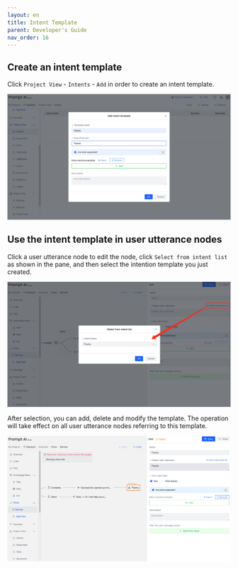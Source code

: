 ```yaml
---
layout: en
title: Intent Template
parent: Developer's Guide
nav_order: 16
---
```

## Create an intent template
Click `Project View` - `Intents` - `Add` in order to create an intent template. 

![template_user0.png](/assets/images/tutorial/template/user/template_user0.png)

## Use the intent template in user utterance nodes
Click a user utterance node to edit the node, click `Select from intent list` as shown in the pane, and then select the intention template you just created.

![template_user1.png](/assets/images/tutorial/template/user/template_user1.png)

After selection, you can add, delete and modify the template. The operation will take effect on all user utterance nodes referring to this template.

![template_user2.png](/assets/images/tutorial/template/user/template_user2.png)
